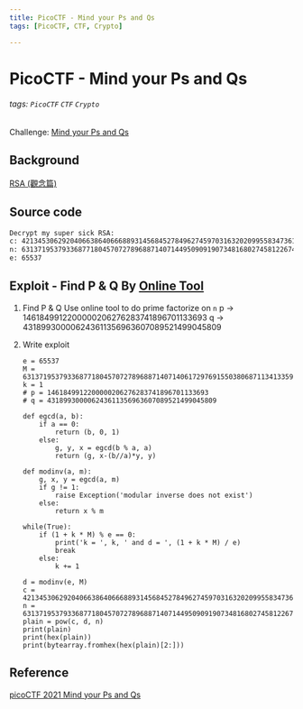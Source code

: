 ```yaml
---
title: PicoCTF - Mind your Ps and Qs
tags: [PicoCTF, CTF, Crypto]

---
```


# PicoCTF - Mind your Ps and Qs
###### tags: `PicoCTF` `CTF` `Crypto`
Challenge: [Mind your Ps and Qs](https://play.picoctf.org/practice/challenge/162?category=2&page=1)

## Background
[RSA (觀念篇) ](https://ithelp.ithome.com.tw/articles/10250721)

## Source code
```txt
Decrypt my super sick RSA:
c: 421345306292040663864066688931456845278496274597031632020995583473619804626233684
n: 631371953793368771804570727896887140714495090919073481680274581226742748040342637
e: 65537
```
## Exploit - Find P & Q By [Online Tool](https://www.alpertron.com/ECM.HTM)
1. Find P & Q
Use online tool to do prime factorize on `n`
p $\to$ 1461849912200000206276283741896701133693
q $\to$ 431899300006243611356963607089521499045809

2. Write exploit
    ```python!
    e = 65537
    M = 631371953793368771804570727896887140714061729769155038068711341335911329840163136
    k = 1
    # p = 1461849912200000206276283741896701133693
    # q = 431899300006243611356963607089521499045809

    def egcd(a, b):
        if a == 0:
            return (b, 0, 1)
        else:
            g, y, x = egcd(b % a, a)
            return (g, x-(b//a)*y, y)

    def modinv(a, m):
        g, x, y = egcd(a, m)
        if g != 1:
            raise Exception('modular inverse does not exist')
        else:
            return x % m

    while(True):
        if (1 + k * M) % e == 0:
            print('k = ', k, ' and d = ', (1 + k * M) / e)
            break
        else:
            k += 1

    d = modinv(e, M)
    c = 421345306292040663864066688931456845278496274597031632020995583473619804626233684
    n = 631371953793368771804570727896887140714495090919073481680274581226742748040342637
    plain = pow(c, d, n)
    print(plain)
    print(hex(plain))
    print(bytearray.fromhex(hex(plain)[2:]))
    ```

## Reference
[picoCTF 2021 Mind your Ps and Qs](https://youtu.be/-ixz-2gi9r0)